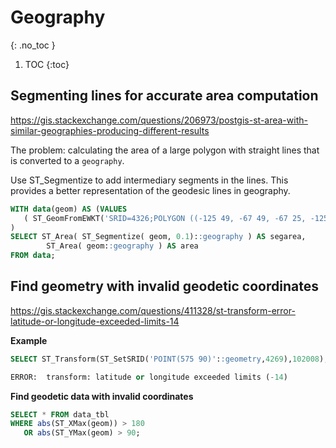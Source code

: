 # Geography
{: .no_toc }

1. TOC
{:toc}

## Segmenting lines for accurate area computation
<https://gis.stackexchange.com/questions/206973/postgis-st-area-with-similar-geographies-producing-different-results>

The problem: calculating the area of a large polygon with straight lines that is converted to a `geography`.

Use ST_Segmentize to add intermediary segments in the lines.  This provides a better representation of the geodesic lines in geography.

```sql
WITH data(geom) AS (VALUES
   ( ST_GeomFromEWKT('SRID=4326;POLYGON ((-125 49, -67 49, -67 25, -125 25, -125 49))') )
)
SELECT ST_Area( ST_Segmentize( geom, 0.1)::geography ) AS segarea,
        ST_Area( geom::geography ) AS area
FROM data;
```

## Find geometry with invalid geodetic coordinates
<https://gis.stackexchange.com/questions/411328/st-transform-error-latitude-or-longitude-exceeded-limits-14>

**Example**
```sql
SELECT ST_Transform(ST_SetSRID('POINT(575 90)'::geometry,4269),102008);

ERROR:  transform: latitude or longitude exceeded limits (-14)
```

**Find geodetic data with invalid coordinates** 
```sql
SELECT * FROM data_tbl
WHERE abs(ST_XMax(geom)) > 180 
   OR abs(ST_YMax(geom) > 90;
